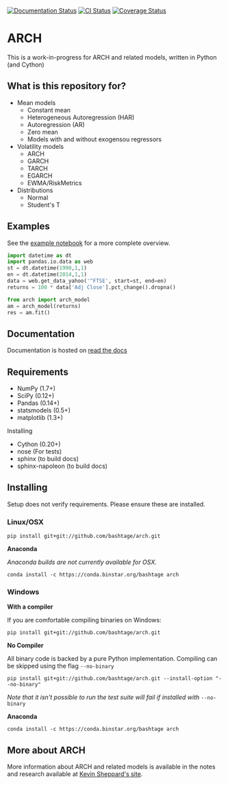 [![Documentation Status](https://readthedocs.org/projects/arch/badge/?version=latest)](https://readthedocs.org/projects/arch/?badge=latest)
[![CI Status](https://travis-ci.org/bashtage/arch.svg?branch=master)](https://travis-ci.org/bashtage/arch)
[![Coverage Status](https://coveralls.io/repos/bashtage/arch/badge.png?branch=master)](https://coveralls.io/r/bashtage/arch?branch=master)


# ARCH

This is a work-in-progress for ARCH and related models, written in Python 
(and Cython)

## What is this repository for?

* Mean models
  * Constant mean
  * Heterogeneous Autoregression (HAR)
  * Autoregression (AR)
  * Zero mean
  * Models with and without exogensou regressors
* Volatility models
  * ARCH
  * GARCH
  * TARCH
  * EGARCH
  * EWMA/RiskMetrics
* Distributions
  * Normal
  * Student's T

## Examples

See the [example notebook](http://nbviewer.ipython.org/github/bashtage/arch/blob/master/examples/Examples.ipynb) 
for a more complete overview.

```python
import datetime as dt
import pandas.io.data as web
st = dt.datetime(1990,1,1)
en = dt.datetime(2014,1,1)
data = web.get_data_yahoo('^FTSE', start=st, end=en)
returns = 100 * data['Adj Close'].pct_change().dropna()

from arch import arch_model
am = arch_model(returns)
res = am.fit()
```

## Documentation
Documentation is hosted on [read the docs](http://arch.readthedocs.org/en/latest/)
 
## Requirements

* NumPy (1.7+)
* SciPy (0.12+)
* Pandas (0.14+)
* statsmodels (0.5+)
* matplotlib (1.3+)

Installing
* Cython (0.20+)
* nose (For tests)
* sphinx (to build docs)
* sphinx-napoleon (to build docs)

## Installing

Setup does not verify requirements.  Please ensure these are installed.

### Linux/OSX

```
pip install git+git://github.com/bashtage/arch.git
```

**Anaconda**

_Anaconda builds are not currently available for OSX._

```
conda install -c https://conda.binstar.org/bashtage arch
```

### Windows

**With a compiler**

If you are comfortable compiling binaries on Windows:

```
pip install git+git://github.com/bashtage/arch.git
```

**No Compiler**

All binary code is backed by a pure Python implementation.  Compiling can be 
skipped using the flag `--no-binary`
 
```
pip install git+git://github.com/bashtage/arch.git --install-option "--no-binary"
```

_Note that it isn't possible to run the test suite will fail if installed with_ `--no-binary`

**Anaconda**

```
conda install -c https://conda.binstar.org/bashtage arch
```

## More about ARCH
More information about ARCH and related models is available in the notes and 
research available at [Kevin Sheppard's site](http://www.kevinsheppard.com).